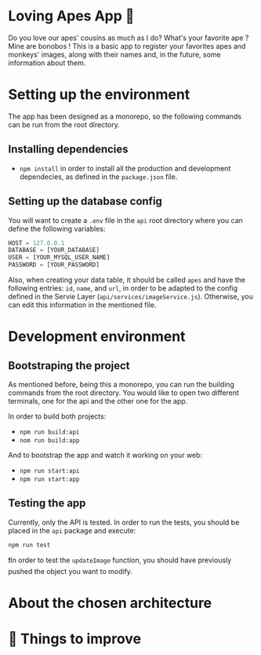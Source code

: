 # Loving Apes App 🙉

Do you love our apes' cousins as much as I do? What's your favorite ape ? Mine are bonobos !
This is a basic app to register your favorites apes and monkeys' images, along with their names and, in the future, some information about them.

# Setting up the environment

The app has been designed as a monorepo, so the following commands can be run from the root directory.

## Installing dependencies

* `npm install` in order to install all the production and development dependecies, as defined in the `package.json` file.

## Setting up the database config

You will want to create a `.env` file in the `api` root directory where you can define the following variables:

```javascript
HOST = 127.0.0.1
DATABASE = [YOUR_DATABASE]
USER = [YOUR_MYSQL_USER_NAME]
PASSWORD = [YOUR_PASSWORD]
```

Also, when creating your data table, it should be called `apes` and have the following entries: `id`, `name`, and `url`, in order to be adapted to the config defined in the Servie Layer (`api/services/imageService.js`). Otherwise, you can edit this information in the mentioned file.

# Development environment

## Bootstraping the project

As mentioned before, being this a monorepo, you can run the building commands from the root directory. You would like to open two different terminals, one for the api and the other one for the app.

In order to build both projects:

* `npm run build:api` 
* `nom run build:app`

And to bootstrap the app and watch it working on your web:

* `npm run start:api`
* `npm run start:app`

## Testing the app

Currently, only the API is tested. In order to run the tests, you should be placed in the `api` package and execute:

`npm run test`

❗️In order to test the `updateImage` function, you should have previously pushed the object you want to modify.

# About the chosen architecture

# 🚀 Things to improve
